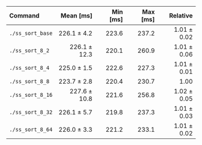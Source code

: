 | Command | Mean [ms] | Min [ms] | Max [ms] | Relative |
|:---|---:|---:|---:|---:|
| `./ss_sort_base` | 226.1 ± 4.2 | 223.6 | 237.2 | 1.01 ± 0.02 |
| `./ss_sort_8_2` | 226.1 ± 12.3 | 220.1 | 260.9 | 1.01 ± 0.06 |
| `./ss_sort_8_4` | 225.0 ± 1.5 | 222.6 | 227.3 | 1.01 ± 0.01 |
| `./ss_sort_8_8` | 223.7 ± 2.8 | 220.4 | 230.7 | 1.00 |
| `./ss_sort_8_16` | 227.6 ± 10.8 | 221.6 | 256.8 | 1.02 ± 0.05 |
| `./ss_sort_8_32` | 226.1 ± 5.7 | 219.8 | 237.3 | 1.01 ± 0.03 |
| `./ss_sort_8_64` | 226.0 ± 3.3 | 221.2 | 233.1 | 1.01 ± 0.02 |
